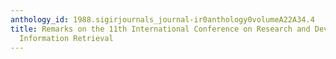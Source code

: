 ```yaml
---
anthology_id: 1988.sigirjournals_journal-ir0anthology0volumeA22A34.4
title: Remarks on the 11th International Conference on Research and Development in
  Information Retrieval
---
```

